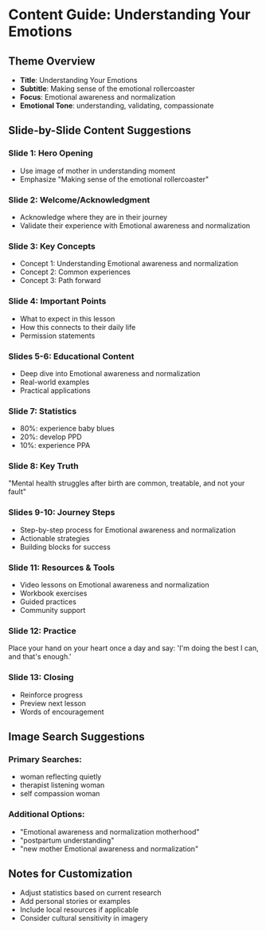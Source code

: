 # Content Guide: Understanding Your Emotions

## Theme Overview
- **Title**: Understanding Your Emotions
- **Subtitle**: Making sense of the emotional rollercoaster
- **Focus**: Emotional awareness and normalization
- **Emotional Tone**: understanding, validating, compassionate

## Slide-by-Slide Content Suggestions

### Slide 1: Hero Opening
- Use image of mother in understanding moment
- Emphasize "Making sense of the emotional rollercoaster"

### Slide 2: Welcome/Acknowledgment
- Acknowledge where they are in their journey
- Validate their experience with Emotional awareness and normalization

### Slide 3: Key Concepts
- Concept 1: Understanding Emotional awareness and normalization
- Concept 2: Common experiences
- Concept 3: Path forward

### Slide 4: Important Points
- What to expect in this lesson
- How this connects to their daily life
- Permission statements

### Slides 5-6: Educational Content
- Deep dive into Emotional awareness and normalization
- Real-world examples
- Practical applications

### Slide 7: Statistics
- 80%: experience baby blues
- 20%: develop PPD
- 10%: experience PPA

### Slide 8: Key Truth
"Mental health struggles after birth are common, treatable, and not your fault"

### Slides 9-10: Journey Steps
- Step-by-step process for Emotional awareness and normalization
- Actionable strategies
- Building blocks for success

### Slide 11: Resources & Tools
- Video lessons on Emotional awareness and normalization
- Workbook exercises
- Guided practices
- Community support

### Slide 12: Practice
Place your hand on your heart once a day and say: 'I'm doing the best I can, and that's enough.'

### Slide 13: Closing
- Reinforce progress
- Preview next lesson
- Words of encouragement

## Image Search Suggestions

### Primary Searches:
- woman reflecting quietly
- therapist listening woman
- self compassion woman

### Additional Options:
- "Emotional awareness and normalization motherhood"
- "postpartum understanding"
- "new mother Emotional awareness and normalization"

## Notes for Customization
- Adjust statistics based on current research
- Add personal stories or examples
- Include local resources if applicable
- Consider cultural sensitivity in imagery
